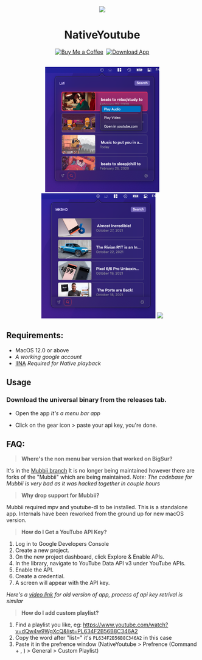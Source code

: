 
<div align="center">
    <img src="https://user-images.githubusercontent.com/43297314/140234524-4b128551-8f1b-45b5-b61a-8394cca49388.png" width="200px">

  <h1>NativeYoutube</h1>

  <a href="https://www.buymeacoffee.com/swiftdev" target="_blank"><img src="https://user-images.githubusercontent.com/43297314/167192051-dc8cfd47-1c2d-43f1-bb95-275ae70ef8dd.svg" alt="Buy Me a Coffee" ></a>&nbsp;&nbsp;<a href="https://github.com/Aayush9029/NativeYoutube/releases/download/v2.2.3/NativeYoutube.app.zip" target="_blank"><img src="https://user-images.githubusercontent.com/43297314/167192056-015e7f19-d47c-4d80-9843-75946a882078.svg" alt="Download App" ></a>
	<br>
	<br>
  

 <img src="https://raw.githubusercontent.com/Aayush9029/Native-Youtube/main/ReadmeAssets/lofi.png" width='300px'> <img src="https://raw.githubusercontent.com/Aayush9029/Native-Youtube/main/ReadmeAssets/mkbhd.png" width='300px'> <img src="https://user-images.githubusercontent.com/43297314/143126072-7f2902fd-f382-4961-9061-9577e47556d4.png" width='500px'>
  

</div>

## Requirements:
- MacOS 12.0 or above
- *A working google account*
- [IINA](https://iina.io) *Required for Native playback*

## Usage
### Download the universal binary from the releases tab.
- Open the app *It's a menu bar app*

- Click on the gear icon > paste your api key, you're done.

## FAQ:

> **Where's the non menu bar version that worked on BigSur?**

It's in the [Mubbii branch](https://github.com/Aayush9029/Native-Youtube/tree/Mubbii)
It is no longer being maintained however there are forks of the "Mubbii" which are being maintained.
*Note: The codebase for Mubbii is very bad as it was hacked together in couple hours*

> **Why drop support for Mubbii?**

Mubbii required mpv and youtube-dl to be installed. This is a standalone app. Internals have been reworked from the ground up for new macOS version.

> **How do I Get a YouTube API Key?**
1. Log in to Google Developers Console
2. Create a new project.
3. On the new project dashboard, click Explore & Enable APIs.
4. In the library, navigate to YouTube Data API v3 under YouTube APIs.
5. Enable the API.
6. Create a credential.
7. A screen will appear with the API key.

*Here's a [video link](https://www.youtube.com/watch?v=WrFPERZb7uw) for old version of app, process of api key retrival is similar*


> **How do I add custom playlist?**

1. Find a playlist you like, eg: https://www.youtube.com/watch?v=dQw4w9WgXcQ&list=PL634F2B56B8C346A2
2. Copy the word after "list=" it's `PL634F2B56B8C346A2` in this case
3. Paste it in the prefrence window (NativeYoutube > Prefrence (Command + , ) > General > Custom Playlist)
